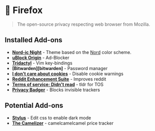 # 🦊 Firefox
> The open-source privacy respecting web browser from Mozilla.

## Installed Add-ons
- **[Nord-ic Night][nord-ic]** - Theme based on the [Nord][nord] color scheme.
- **[uBlock Origin][ublock]** - Ad-Blocker
- **[Tridactyl][tridactyl]** - Vim key-bindings
- **[Bitwarden][bitwarden]** - Password manager
- **[I don't care about cookies][cookies]** - Disable cookie warnings
- **[Reddit Enhancement Suite][res]** - Improves reddit
- **[Terms of service; Didn't read][tosdr]** - tldr for TOS
- **[Privacy Badger][badger]** - Blocks invisible trackers
## Potential Add-ons
- **[Stylus][stylus]** - Edit css to enable dark mode
- **[The Camelizer][camel]** - camelcamelcamel price tracker

[nord]: https://www.nordtheme.com/
[nord-ic]: https://addons.mozilla.org/en-US/firefox/addon/nord-ic-night/
[ublock]: https://addons.mozilla.org/en-US/firefox/addon/ublock-origin/
[tridactyl]: ../tridactyl/README.md
[cookies]: https://addons.mozilla.org/en-US/firefox/addon/i-dont-care-about-cookies/
[res]: https://addons.mozilla.org/en-US/firefox/addon/reddit-enhancement-suite/
[badger]: https://addons.mozilla.org/en-US/firefox/addon/privacy-badger17/?utm_content=addons-manager-reviews-link&utm_medium=firefox-browser&utm_source=firefox-browser
[tosdr]: https://addons.mozilla.org/en-US/firefox/addon/terms-of-service-didnt-read/
[stylus]: https://addons.mozilla.org/en-US/firefox/addon/styl-us/
[camel]: https://addons.mozilla.org/en-US/firefox/addon/the-camelizer-price-history-ch/
